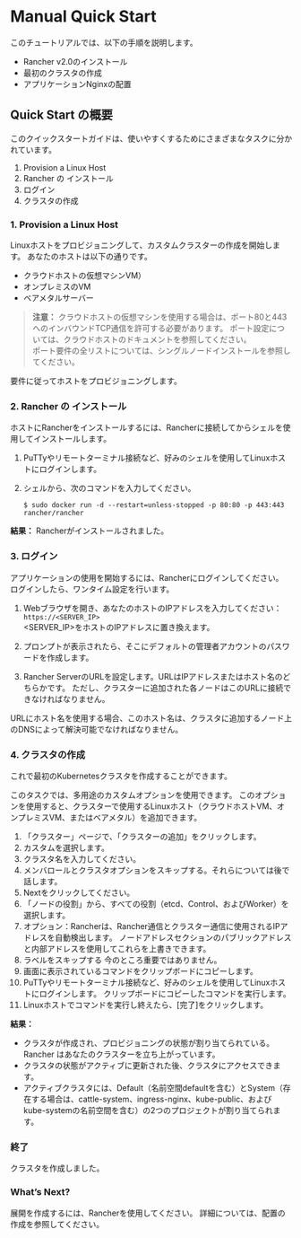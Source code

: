 # Manual Quick Start

 このチュートリアルでは、以下の手順を説明します。
 - Rancher v2.0のインストール
 - 最初のクラスタの作成
 - アプリケーションNginxの配置

 ## Quick Start の概要

 このクイックスタートガイドは、使いやすくするためにさまざまなタスクに分かれています。

 1. Provision a Linux Host
 1. Rancher の インストール
 1. ログイン
 1. クラスタの作成

 ### 1. Provision a Linux Host

 Linuxホストをプロビジョニングして、カスタムクラスターの作成を開始します。
 あなたのホストは以下の通りです。
 
 - クラウドホストの仮想マシンVM）
 - オンプレミスのVM
 - ベアメタルサーバー

>**注意：**
クラウドホストの仮想マシンを使用する場合は、ポート80と443へのインバウンドTCP通信を許可する必要があります。
ポート設定については、クラウドホストのドキュメントを参照してください。  
> ポート要件の全リストについては、シングルノードインストールを参照してください。

要件に従ってホストをプロビジョニングします。

### 2. Rancher の インストール

ホストにRancherをインストールするには、Rancherに接続してからシェルを使用してインストールします。

1. PuTTyやリモートターミナル接続など、好みのシェルを使用してLinuxホストにログインします。
1. シェルから、次のコマンドを入力してください。

    ```
    $ sudo docker run -d --restart=unless-stopped -p 80:80 -p 443:443 rancher/rancher
    ```

**結果：** Rancherがインストールされました。

### 3. ログイン

アプリケーションの使用を開始するには、Rancherにログインしてください。
ログインしたら、ワンタイム設定を行います。

1. Webブラウザを開き、あなたのホストのIPアドレスを入力してください：`https://<SERVER_IP>`  
<SERVER_IP>をホストのIPアドレスに置き換えます。

1. プロンプトが表示されたら、そこにデフォルトの管理者アカウントのパスワードを作成します。

1. Rancher ServerのURLを設定します。URLはIPアドレスまたはホスト名のどちらかです。
ただし、クラスターに追加された各ノードはこのURLに接続できなければなりません。

URLにホスト名を使用する場合、このホスト名は、クラスタに追加するノード上のDNSによって解決可能でなければなりません。

### 4. クラスタの作成

これで最初のKubernetesクラスタを作成することができます。

このタスクでは、多用途のカスタムオプションを使用できます。
このオプションを使用すると、クラスターで使用するLinuxホスト（クラウドホストVM、オンプレミスVM、またはベアメタル）を追加できます。

1. 「クラスター」ページで、「クラスターの追加」をクリックします。
1. カスタムを選択します。
1. クラスタ名を入力してください。
1. メンバロールとクラスタオプションをスキップする。それらについては後で話します。
1. Nextをクリックしてください。
1. 「ノードの役割」から、すべての役割（etcd、Control、およびWorker）を選択します。
1. オプション：Rancherは、Rancher通信とクラスター通信に使用されるIPアドレスを自動検出します。 ノードアドレスセクションのパブリックアドレスと内部アドレスを使用してこれらを上書きできます。
1. ラベルをスキップする 今のところ重要ではありません。
1. 画面に表示されているコマンドをクリップボードにコピーします。
1. PuTTyやリモートターミナル接続など、好みのシェルを使用してLinuxホストにログインします。
クリップボードにコピーしたコマンドを実行します。
1. Linuxホストでコマンドを実行し終えたら、[完了]をクリックします。

**結果：**
- クラスタが作成され、プロビジョニングの状態が割り当てられている。 Rancher はあなたのクラスターを立ち上がっています。
- クラスタの状態がアクティブに更新された後、クラスタにアクセスできます。
- アクティブクラスタには、Default（名前空間defaultを含む）とSystem（存在する場合は、cattle-system、ingress-nginx、kube-public、およびkube-systemの名前空間を含む）の2つのプロジェクトが割り当てられます。

### 終了

クラスタを作成しました。

### What’s Next?

展開を作成するには、Rancherを使用してください。 
詳細については、配置の作成を参照してください。

